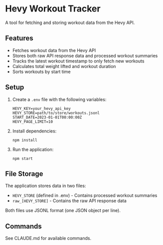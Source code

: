 # Hevy Workout Tracker

A tool for fetching and storing workout data from the Hevy API.

## Features

- Fetches workout data from the Hevy API
- Stores both raw API response data and processed workout summaries
- Tracks the latest workout timestamp to only fetch new workouts
- Calculates total weight lifted and workout duration
- Sorts workouts by start time

## Setup

1. Create a `.env` file with the following variables:

   ```
   HEVY_KEY=your_hevy_api_key
   HEVY_STORE=path/to/store/workouts.jsonl
   START_DATE=2023-01-01T00:00:00Z
   HEVY_PAGE_LIMIT=10
   ```

2. Install dependencies:

   ```
   npm install
   ```

3. Run the application:
   ```
   npm start
   ```

## File Storage

The application stores data in two files:

- `HEVY_STORE` (defined in .env) - Contains processed workout summaries
- `raw_[HEVY_STORE]` - Contains the raw API response data

Both files use JSONL format (one JSON object per line).

## Commands

See CLAUDE.md for available commands.
